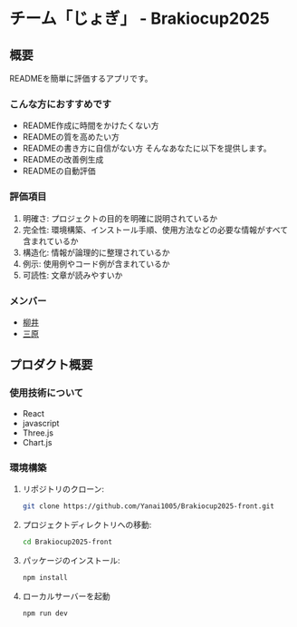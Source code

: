  # チーム「じょぎ」 - Brakiocup2025
## 概要
READMEを簡単に評価するアプリです。
### こんな方におすすめです
- README作成に時間をかけたくない方
- READMEの質を高めたい方
- READMEの書き方に自信がない方
そんなあなたに以下を提供します。
- READMEの改善例生成
- READMEの自動評価
### 評価項目
1. 明確さ: プロジェクトの目的を明確に説明されているか
2. 完全性:  環境構築、インストール手順、使用方法などの必要な情報がすべて含まれているか
3. 構造化: 情報が論理的に整理されているか
4. 例示: 使用例やコード例が含まれているか
5. 可読性: 文章が読みやすいか
### メンバー
- [柳井](https://github.com/Yanai1005)
- [三原](https://github.com/NazonoKansatugata)

## プロダクト概要
### 使用技術について
- React
- javascript
- Three.js
- Chart.js

### 環境構築 
1. リポジトリのクローン:
   ```bash
   git clone https://github.com/Yanai1005/Brakiocup2025-front.git
   ```
2. プロジェクトディレクトリへの移動:
   ```bash
   cd Brakiocup2025-front
   ```
3. パッケージのインストール:
   ```bash
   npm install
   ```
4. ローカルサーバーを起動
   ```bash
   npm run dev
   ```
